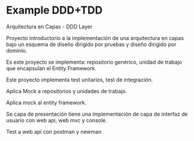 # Example DDD+TDD
Arquitectura en Capas - DDD Layer

Proyecto introductorio a la implementación de una arquitectura en capas bajo un esquema de diseño dirigido por pruebas y diseño dirigido por dominio.

Es este proyecto se implementa: repositorio genérico, unidad de trabajo que encapsulan el Entity Framework.

Este proyecto implementa test unitarios, test de integración. 

Aplica Mock a repositorios y unidades de trabajo. 

Aplica mock al entity framework.

Se capa de presentación tiene una implementación de capa de interfaz de usuario con web api, web mvc y console.

Test a web api con postman y newman


